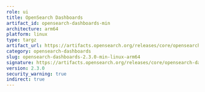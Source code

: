 ```yaml
---
role: ui
title: OpenSearch Dashboards
artifact_id: opensearch-dashboards-min
architecture: arm64
platform: linux
type: targz
artifact_url: https://artifacts.opensearch.org/releases/core/opensearch-dashboards/2.3.0/opensearch-dashboards-min-2.3.0-linux-arm64.tar.gz
category: opensearch-dashboards
slug: opensearch-dashboards-2.3.0-min-linux-arm64
signature: https://artifacts.opensearch.org/releases/core/opensearch-dashboards/2.3.0/opensearch-dashboards-min-2.3.0-linux-arm64.tar.gz.sig
version: 2.3.0
security_warning: true
indirect: true
---
```

